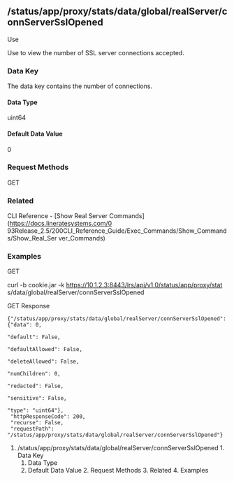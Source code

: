 ## /status/app/proxy/stats/data/global/realServer/connServerSslOpened

Use

Use to view the number of SSL server connections accepted.

### Data Key

The data key contains the number of connections.

#### Data Type

uint64

#### Default Data Value

0

### Request Methods

GET

### Related

CLI Reference - [Show Real Server Commands](https://docs.lineratesystems.com/0
93Release_2.5/200CLI_Reference_Guide/Exec_Commands/Show_Commands/Show_Real_Ser
ver_Commands)

### Examples

GET

curl -b cookie.jar -k https://10.1.2.3:8443/lrs/api/v1.0/status/app/proxy/stat
s/data/global/realServer/connServerSslOpened

GET Response

    
    {"/status/app/proxy/stats/data/global/realServer/connServerSslOpened": {"data": 0,
                                                                             "default": False,
                                                                             "defaultAllowed": False,
                                                                             "deleteAllowed": False,
                                                                             "numChildren": 0,
                                                                             "redacted": False,
                                                                             "sensitive": False,
                                                                             "type": "uint64"},
     "httpResponseCode": 200,
     "recurse": False,
     "requestPath": "/status/app/proxy/stats/data/global/realServer/connServerSslOpened"}
    

  1. /status/app/proxy/stats/data/global/realServer/connServerSslOpened
    1. Data Key
      1. Data Type
      2. Default Data Value
    2. Request Methods
    3. Related
    4. Examples

